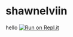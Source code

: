 # shawnelviin
hello
[![Run on Repl.it](https://repl.it/badge/github/shawnelviin23/shawnelviin)](https://repl.it/github/shawnelviin23/shawnelviin)